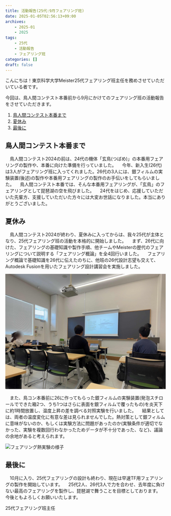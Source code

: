 ```yaml
---
title: 活動報告(25代:9月フェアリング班)
date: 2025-01-05T02:56:13+09:00
archives:
    - 2025-01
    - 2025
tags:
    - 25代
    - 活動報告
    - フェアリング班
categories: []
draft: false
---
```



こんにちは！東京科学大学Meister25代フェアリング班主任を務めさせていただいている者です。

今回は、鳥人間コンテスト本番前から9月にかけてのフェアリング班の活動報告をさせていただきます。

1. [鳥人間コンテスト本番まで](#鳥人間コンテスト本番まで)
2. [夏休み](#夏休み)
3. [最後に](#最後に)

## 鳥人間コンテスト本番まで

　鳥人間コンテスト2024の前は、24代の機体「玄鳥(つばめ)」の本番用フェアリングの製作や、本番に向けた準備を行っていました。
　今年、新入生(26代)は3人がフェアリング班に入ってくれました。26代の3人には、銀フィルムの実験装置(後述)の製作や本番用フェアリングの製作のお手伝いをしてもらいました。
　鳥人間コンテスト本番では、そんな本番用フェアリングが、「玄鳥」のフェアリングとして琵琶湖の空を飛びました。
　24代をはじめ、応援していただいた先輩方、支援していただいた方々には大変お世話になりました。本当にありがとうございました。

## 夏休み

　鳥人間コンテスト2024が終わり、夏休みに入ってからは、我々25代が主体となり、25代フェアリング班の活動を本格的に開始しました。
　まず、26代に向けた、フェアリングの基礎知識や製作手順、他チームやMeisterの歴代のフェアリングについて説明する「フェアリング概論」を全4回行いました。
　フェアリング概論で基礎知識を26代に伝えたのちに、他班の26代設計志望も交えて、Autodesk Fusionを用いたフェアリング設計講習会を実施しました。

![フェアリング概論の様子](fairing_lecture.jpg)

　また、鳥コン本番前に26に作ってもらった銀フィルムの実験装置(発泡スチロールでできた箱2つ、うち1つはさらに表面を銀フィルムで覆ったもの)を炎天下に約1時間放置し、温度上昇の差を調べる対照実験を行いました。
　結果としては、両者の温度変化に有意な差は見られませんでした。熱対策として銀フィルムに意味がないのか、もしくは実験方法に問題があったのか(実験条件が適切でなかった、実験を複数回行わなかったためデータが不十分であった、など)、議論の余地があると考えられます。

![フェアリング熱実験の様子](fairing_test.jpg)

## 最後に

　10月に入り、25代フェアリングの設計も終わり、現在は早速TF用フェアリングの製作を開始しています。
　25代2人、26代3人で力を合わせ、去年度に負けない最高のフェアリングを製作し、琵琶湖で舞うことを目標としております。
今後ともよろしくお願いいたします。

25代フェアリング班主任
